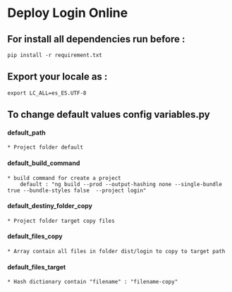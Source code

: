 # Deploy Login Online 

## For install all dependencies run before :
```
pip install -r requirement.txt
```
## Export your locale as : 
```
export LC_ALL=es_ES.UTF-8
```

## To change default values config variables.py 

 ####  default_path 
    * Project folder default
 #### default_build_command
    * build command for create a project 
        default : "ng build --prod --output-hashing none --single-bundle true --bundle-styles false  --project login"
 #### default_destiny_folder_copy
    * Project folder target copy files
 #### default_files_copy
    * Array contain all files in folder dist/login to copy to target path 
 #### default_files_target
    * Hash dictionary contain "filename" : "filename-copy"

